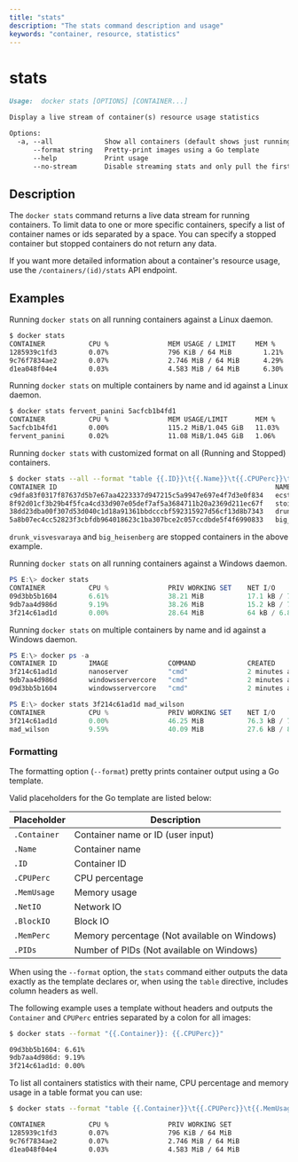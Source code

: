 ```yaml
---
title: "stats"
description: "The stats command description and usage"
keywords: "container, resource, statistics"
---
```


<!-- This file is maintained within the docker/cli Github
     repository at https://github.com/docker/cli/. Make all
     pull requests against that repo. If you see this file in
     another repository, consider it read-only there, as it will
     periodically be overwritten by the definitive file. Pull
     requests which include edits to this file in other repositories
     will be rejected.
-->

# stats

```markdown
Usage:  docker stats [OPTIONS] [CONTAINER...]

Display a live stream of container(s) resource usage statistics

Options:
  -a, --all             Show all containers (default shows just running)
      --format string   Pretty-print images using a Go template
      --help            Print usage
      --no-stream       Disable streaming stats and only pull the first result
```

## Description

The `docker stats` command returns a live data stream for running containers. To limit data to one or more specific containers, specify a list of container names or ids separated by a space. You can specify a stopped container but stopped containers do not return any data.

If you want more detailed information about a container's resource usage, use the `/containers/(id)/stats` API endpoint.

## Examples

Running `docker stats` on all running containers against a Linux daemon.

```bash
$ docker stats
CONTAINER           CPU %               MEM USAGE / LIMIT     MEM %               NET I/O             BLOCK I/O
1285939c1fd3        0.07%               796 KiB / 64 MiB        1.21%               788 B / 648 B       3.568 MB / 512 KB
9c76f7834ae2        0.07%               2.746 MiB / 64 MiB      4.29%               1.266 KB / 648 B    12.4 MB / 0 B
d1ea048f04e4        0.03%               4.583 MiB / 64 MiB      6.30%               2.854 KB / 648 B    27.7 MB / 0 B
```

Running `docker stats` on multiple containers by name and id against a Linux daemon.

```bash
$ docker stats fervent_panini 5acfcb1b4fd1
CONTAINER           CPU %               MEM USAGE/LIMIT       MEM %               NET I/O
5acfcb1b4fd1        0.00%               115.2 MiB/1.045 GiB   11.03%              1.422 kB/648 B
fervent_panini      0.02%               11.08 MiB/1.045 GiB   1.06%               648 B/648 B
```

Running `docker stats` with customized format on all (Running and Stopped) containers.

```bash
$ docker stats --all --format "table {{.ID}}\t{{.Name}}\t{{.CPUPerc}}\t{{.MemUsage}}"
CONTAINER ID                                                       NAME                     CPU %               MEM USAGE / LIMIT
c9dfa83f0317f87637d5b7e67aa4223337d947215c5a9947e697e4f7d3e0f834   ecstatic_noether         0.00%               56KiB / 15.57GiB
8f92d01cf3b29b4f5fca4cd33d907e05def7af5a3684711b20a2369d211ec67f   stoic_goodall            0.07%               32.86MiB / 15.57GiB
38dd23dba00f307d53d040c1d18a91361bbdcccbf592315927d56cf13d8b7343   drunk_visvesvaraya       0.00%               0B / 0B
5a8b07ec4cc52823f3cbfdb964018623c1ba307bce2c057ccdbde5f4f6990833   big_heisenberg           0.00%               0B / 0B
```

`drunk_visvesvaraya` and `big_heisenberg` are stopped containers in the above example.

Running `docker stats` on all running containers against a Windows daemon.

```powershell
PS E:\> docker stats
CONTAINER           CPU %               PRIV WORKING SET    NET I/O             BLOCK I/O
09d3bb5b1604        6.61%               38.21 MiB           17.1 kB / 7.73 kB   10.7 MB / 3.57 MB
9db7aa4d986d        9.19%               38.26 MiB           15.2 kB / 7.65 kB   10.6 MB / 3.3 MB
3f214c61ad1d        0.00%               28.64 MiB           64 kB / 6.84 kB     4.42 MB / 6.93 MB
```

Running `docker stats` on multiple containers by name and id against a Windows daemon.

```powershell
PS E:\> docker ps -a
CONTAINER ID        IMAGE               COMMAND             CREATED             STATUS              PORTS               NAMES
3f214c61ad1d        nanoserver          "cmd"               2 minutes ago       Up 2 minutes                            big_minsky
9db7aa4d986d        windowsservercore   "cmd"               2 minutes ago       Up 2 minutes                            mad_wilson
09d3bb5b1604        windowsservercore   "cmd"               2 minutes ago       Up 2 minutes                            affectionate_easley

PS E:\> docker stats 3f214c61ad1d mad_wilson
CONTAINER           CPU %               PRIV WORKING SET    NET I/O             BLOCK I/O
3f214c61ad1d        0.00%               46.25 MiB           76.3 kB / 7.92 kB   10.3 MB / 14.7 MB
mad_wilson          9.59%               40.09 MiB           27.6 kB / 8.81 kB   17 MB / 20.1 MB
```

### Formatting

The formatting option (`--format`) pretty prints container output
using a Go template.

Valid placeholders for the Go template are listed below:

Placeholder  | Description
------------ | --------------------------------------------
`.Container` | Container name or ID (user input)
`.Name`      | Container name
`.ID`        | Container ID
`.CPUPerc`   | CPU percentage
`.MemUsage`  | Memory usage
`.NetIO`     | Network IO
`.BlockIO`   | Block IO
`.MemPerc`   | Memory percentage (Not available on Windows)
`.PIDs`      | Number of PIDs (Not available on Windows)


When using the `--format` option, the `stats` command either
outputs the data exactly as the template declares or, when using the
`table` directive, includes column headers as well.

The following example uses a template without headers and outputs the
`Container` and `CPUPerc` entries separated by a colon for all images:

```bash
$ docker stats --format "{{.Container}}: {{.CPUPerc}}"

09d3bb5b1604: 6.61%
9db7aa4d986d: 9.19%
3f214c61ad1d: 0.00%
```

To list all containers statistics with their name, CPU percentage and memory
usage in a table format you can use:

```bash
$ docker stats --format "table {{.Container}}\t{{.CPUPerc}}\t{{.MemUsage}}"

CONTAINER           CPU %               PRIV WORKING SET
1285939c1fd3        0.07%               796 KiB / 64 MiB
9c76f7834ae2        0.07%               2.746 MiB / 64 MiB
d1ea048f04e4        0.03%               4.583 MiB / 64 MiB
```
